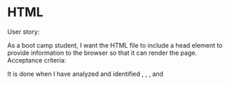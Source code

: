 # HTML
User story:

As a boot camp student, I want the HTML file to include a head element to provide information to the browser so that it can render the page.
Acceptance criteria:

It is done when I have analyzed and identified <html>, <head>, <meta>, and <title> elements in the index.html file in the prework-study-guide repository.
